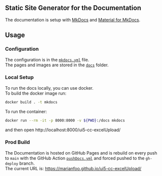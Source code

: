 ## Static Site Generator for the Documentation

The documentation is setup with [MkDocs](https://www.mkdocs.org/) and [Material for MkDocs](https://squidfunk.github.io/mkdocs-material/).  

## Usage

### Configuration

The configuration is in the [`mkdocs.yml`](https://github.com/marianfoo/ui5-cc-excelUpload/blob/main/mkdocs.yml) file.  
The pages and images are stored in the [`docs`](https://github.com/marianfoo/ui5-cc-excelUpload/tree/main/docs) folder.  

### Local Setup

To run the docs locally, you can use docker.  
To build the docker image run:  
```sh
docker build . -t mkdocs  
```

To run the container:  
```sh
docker run --rm -it -p 8000:8000 -v ${PWD}:/docs mkdocs
```
and then open http://localhost:8000/ui5-cc-excelUpload/

### Prod Build

The Documentation is hosted on GitHub Pages and is rebuild on every push to `main` with the GitHub Action [`pushDocs.yml`](https://github.com/marianfoo/ui5-cc-excelUpload/blob/main/.github/workflows/pushDocs.yml) and forced pushed to the `gh-deploy` branch.  
The current URL is: https://marianfoo.github.io/ui5-cc-excelUpload/
